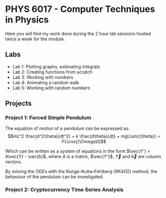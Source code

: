 # PHYS 6017 - Computer Techniques in Physics
Here you will find my work done during the 2 hour lab sessions hosted twice a week for the module.

## Labs
- Lab 1: Plotting graphs, estimating integrals
- Lab 2: Creating functions from scratch
- Lab 3: Working with numbers
- Lab 4: Animating a random walk
- Lab 5: Working with random numbers

## Projects
### Project 1: Forced Simple Pendulum
The equation of motion of a pendulum can be expressed as:
$$mL^2 \frac{d^2\theta}{dt^2} + k \frac{d\theta}{dt} + mgL\sin({\theta}) = FL\cos({\Omega}t)$$

Which can be written as a system of equations in the form $\vec{Y'} = A\vec{Y} - \vec{b}$, where $A$ is a matrix, $\vec{Y'}$, $\vec{Y}$ and $\vec{b}$ are column vectors.

By solving the ODEs with the Runge–Kutta–Fehlberg (RK4(5)) method, the behaviour of the pendulum can be investigated.

### Project 2: Cryptocurrency Time Series Analysis